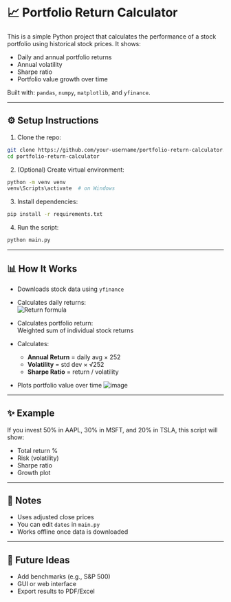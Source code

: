 # 📈 Portfolio Return Calculator

This is a simple Python project that calculates the performance of a stock portfolio using historical stock prices. It shows:

- Daily and annual portfolio returns  
- Annual volatility  
- Sharpe ratio  
- Portfolio value growth over time

Built with: `pandas`, `numpy`, `matplotlib`, and `yfinance`.

---

## ⚙️ Setup Instructions

1. Clone the repo:
```bash
git clone https://github.com/your-username/portfolio-return-calculator.git
cd portfolio-return-calculator
```

2. (Optional) Create virtual environment:
```bash
python -m venv venv
venv\Scripts\activate  # on Windows
```

3. Install dependencies:
```bash
pip install -r requirements.txt
```

4. Run the script:
```bash
python main.py
```

---

## 📊 How It Works

- Downloads stock data using `yfinance`
- Calculates daily returns:  
  ![Return formula](https://latex.codecogs.com/png.latex?\bg{white}\text{Return}=\frac{P_t-P_{t-1}}{P_{t-1}})



- Calculates portfolio return:  
  Weighted sum of individual stock returns
- Calculates:
  - **Annual Return** = daily avg × 252  
  - **Volatility** = std dev × √252  
  - **Sharpe Ratio** = return / volatility
- Plots portfolio value over time
  ![image](https://github.com/user-attachments/assets/ff695bc9-c592-44c9-bd91-479171a6a3ac)


---

## ✨ Example

If you invest 50% in AAPL, 30% in MSFT, and 20% in TSLA, this script will show:

- Total return %
- Risk (volatility)
- Sharpe ratio
- Growth plot

---

## 📌 Notes

- Uses adjusted close prices
- You can edit `dates` in `main.py`
- Works offline once data is downloaded

---

## 🔧 Future Ideas

- Add benchmarks (e.g., S&P 500)
- GUI or web interface
- Export results to PDF/Excel
